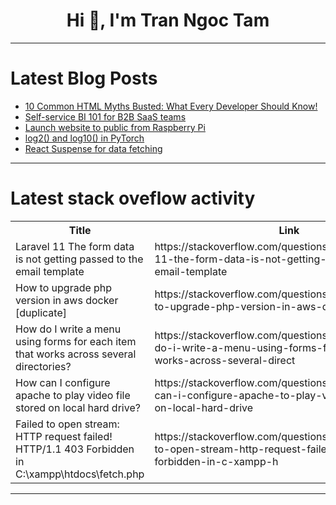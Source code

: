 <h1 align="center">Hi 👋, I'm Tran Ngoc Tam</h1>

---

# Latest Blog Posts 
<!-- BLOG-POST-LIST:START -->
- [10 Common HTML Myths Busted: What Every Developer Should Know!](https://dev.to/areeb_anwar_813df06ee1124/10-common-html-myths-busted-what-every-developer-should-know-cd7)
- [Self-service BI 101 for B2B SaaS teams](https://dev.to/mklopets/self-service-bi-101-for-b2b-saas-teams-1i15)
- [Launch website to public from Raspberry Pi](https://dev.to/kutt27/launch-website-to-public-from-raspberry-pi-2klh)
- [log2&lpar;&rpar; and log10&lpar;&rpar; in PyTorch](https://dev.to/hyperkai/log2-and-log10-in-pytorch-1b0d)
- [React Suspense for data fetching](https://dev.to/dunedev/react-suspense-for-data-fetching-36dg)
<!-- BLOG-POST-LIST:END -->

---

# Latest stack oveflow activity
<table>
  <tr><th>Title</th><th>Link</th></tr>
  <!-- STACKOVERFLOW:START --><tr><td>Laravel 11 The form data is not getting passed to the email template</td><td>https://stackoverflow.com/questions/78941609/laravel-11-the-form-data-is-not-getting-passed-to-the-email-template</td></tr><tr><td>How to upgrade php version in aws docker [duplicate]</td><td>https://stackoverflow.com/questions/78941397/how-to-upgrade-php-version-in-aws-docker</td></tr><tr><td>How do I write a menu using forms for each item that works across several directories?</td><td>https://stackoverflow.com/questions/78941331/how-do-i-write-a-menu-using-forms-for-each-item-that-works-across-several-direct</td></tr><tr><td>How can I configure apache to play video file stored on local hard drive?</td><td>https://stackoverflow.com/questions/78941265/how-can-i-configure-apache-to-play-video-file-stored-on-local-hard-drive</td></tr><tr><td>Failed to open stream: HTTP request failed! HTTP/1.1 403 Forbidden in C:\xampp\htdocs\fetch.php</td><td>https://stackoverflow.com/questions/78941189/failed-to-open-stream-http-request-failed-http-1-1-403-forbidden-in-c-xampp-h</td></tr><!-- STACKOVERFLOW:END -->
</table>

---


